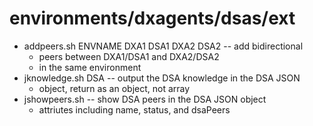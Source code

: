 # environments/dxagents/dsas/ext
* addpeers.sh ENVNAME DXA1 DSA1 DXA2 DSA2 -- add bidirectional
	* peers between DXA1/DSA1 and DXA2/DSA2
	* in the same environment
* jknowledge.sh DSA -- output the DSA knowledge in the DSA JSON
	* object, return as an object, not array 
* jshowpeers.sh -- show DSA peers in the DSA JSON object
	* attriutes including name, status, and dsaPeers
